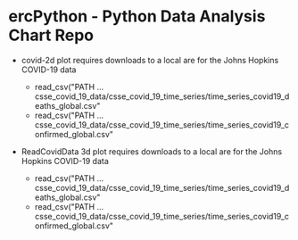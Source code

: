 # ercPython - Python Data Analysis Chart Repo

* covid-2d plot requires downloads to a local are for the Johns Hopkins COVID-19 data 
  * read_csv("PATH ... csse_covid_19_data/csse_covid_19_time_series/time_series_covid19_deaths_global.csv"  
  * read_csv("PATH ... csse_covid_19_data/csse_covid_19_time_series/time_series_covid19_confirmed_global.csv" 

* ReadCovidData 3d plot requires downloads to a local are for the Johns Hopkins COVID-19 data 
  * read_csv("PATH ... csse_covid_19_data/csse_covid_19_time_series/time_series_covid19_deaths_global.csv"  
  * read_csv("PATH ... csse_covid_19_data/csse_covid_19_time_series/time_series_covid19_confirmed_global.csv" 

